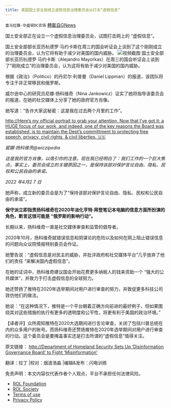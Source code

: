 ```yaml
---
title: 美国国土安全部成立虚假信息治理委员会以打击“虚假信息”
---
```

`喜马拉雅-华盛顿DC农场` [轉載自GNews](https://gnews.org/zh-hans/2433001/)

国土安全部正在设立一个虚假信息治理委员会，试图打击网上的 “虚假信息”。
 
国土安全部部长亚历杭德罗·马约卡斯在周三的国会听证会上谈到了这个刚刚成立的治理委员会，认为它将有助于减少对美国的国内威胁。
 ![](https://assets.gnews.org/wp-content/uploads/2022/04/图片2-101.png)视频截图 
国土安全部部长亚历杭德罗·马约卡斯（Alejandro Mayorkas）在周三的国会听证会上谈到了“刚刚成立”的治理委员会，认为这将有助于减少对美国的国内威胁。
 
根据《政治》（Politico）的丹尼尔·利普曼（Daniel Lippman）的报道，该团队将专注于非正常移民和俄罗斯。
 
威尔逊中心的研究员尼娜·扬科维奇（Nina Jankowicz）证实了她将指导该委员会的报道，在她的社交媒体上分享了她的政府官方肖像。
 
她写道：“告许大家这秘密：这是我在过去两个月里的工作”。
 
[http://Here’s my official portrait to grab your attention. Now that I’ve got it: a HUGE focus of our work, and indeed, one of the key reasons the Board was established, is to maintain the Dept’s committment to protecting free speech, privacy, civil rights, & civil liberties. 🇺🇸](http://Here's%20my%20official%20portrait%20to%20grab%20your%20attention.%20Now%20that%20I've%20got%20it:%20a%20HUGE%20focus%20of%20our%20work,%20and%20indeed,%20one%20of%20the%20key%20reasons%20the%20Board%20was%20established,%20is%20to%20maintain%20the%20Dept's%20committment%20to%20protecting%20free%20speech,%20privacy,%20civil%20rights,%20&amp;%20civil%20liberties.%20🇺🇸)
 
*妮娜·扬科维茨@wiczipedia*
 
*这是我的官方肖像，以吸引你的注意。现在我已经明白了：我们工作的一个巨大焦点，事实上，委员会成立的关键原因之一，是保持该部对保护言论自由、隐私、民权和公民自由的承诺。*
 
*2022* *年4月2* *7* *日*
 
她声称，成立新的委员会是为了“保持该部对保护言论自由、隐私、民权和公民自由的承诺”。
 
**保守派立即指责扬科维奇在2020年淡化亨特·拜登笔记本电脑的信息方面所扮演的角色，断言这很可能是 “俄罗斯的影响行动”。**
 
长期以来，扬科维奇一直是社交媒体审查和监管的倡导者。
 
2020年10月，扬科维奇就错误信息和阴谋论的危险以及如何在网上阻止错误信息的问题向众议院情报特别委员会作证。
 
她警告说：“虚假信息是对民主的威胁，并批评政府和社交媒体平台”几乎放弃了他们的责任 “来解决国内虚假信息”。
 
在她的证词中，扬科维奇建议国会开始花费更多纳税人的钱来资助一个 “强大的公共媒体”，并致力于打击虚假信息的全球努力。
 
她还赞扬了推特在2020年选举期间对用户进行审查的努力，并敦促更多科技公司效仿他们的做法。
 
她说：“在这种情况下，推特是一个平台朝着正确方向前进的最好例子，但如果围绕其对这些措施的执行有更多的透明度和公平性，将更有利于美国的政治环境。”
 
【译者评】众所周知推特在2020大选期间进行言论审查，关闭了包括川普总统在内的众多用户的账号。而扬科维奇还赞扬推特在2020年选举期间对用户进行审查的行动。这个委员会是要掩盖事实还是打击所谓的“虚假信息”值得关注。
 
原文链接：
[http://Department of Homeland Security Sets Up ‘Disinformation Governance Board’ to Fight ‘Misinformation’](http://Department%20of%20Homeland%20Security%20Sets%20Up%20‘Disinformation%20Governance%20Board’%20to%20Fight%20‘Misinformation’)

翻译：拉丁 |校对：烟波浩淼 |编辑&发布：闪电训练

免责声明：本文内容仅代表作者个人观点，平台不承担任何法律风险。
  
- [ROL Foundation](https://rolfoundation.org/)
- [ROL Society](https://rolsociety.org/)
- [Terms of use](https://gnews.org/terms-of-use-3/)
- [Privacy Policy](https://gnews.org/privacy-policy/)
